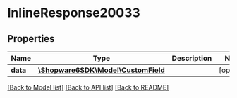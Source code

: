 # InlineResponse20033

## Properties
Name | Type | Description | Notes
------------ | ------------- | ------------- | -------------
**data** | [**\Shopware6SDK\Model\CustomField**](CustomField.md) |  | [optional] 

[[Back to Model list]](../../README.md#documentation-for-models) [[Back to API list]](../../README.md#documentation-for-api-endpoints) [[Back to README]](../../README.md)

